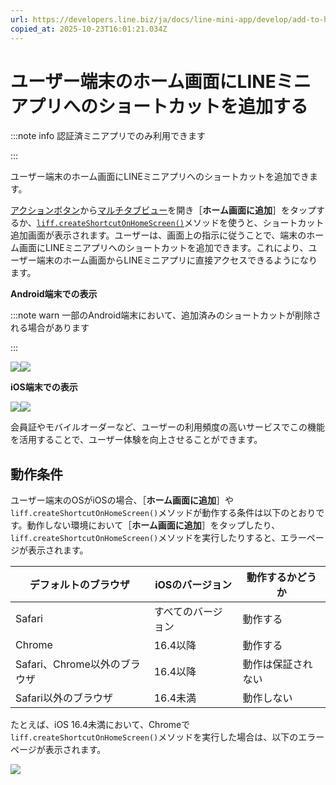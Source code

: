 ```yaml
---
url: https://developers.line.biz/ja/docs/line-mini-app/develop/add-to-home-screen/
copied_at: 2025-10-23T16:01:21.034Z
---
```

# ユーザー端末のホーム画面にLINEミニアプリへのショートカットを追加する

:::note info
認証済ミニアプリでのみ利用できます

:::

ユーザー端末のホーム画面にLINEミニアプリへのショートカットを追加できます。

[アクションボタン](https://developers.line.biz/ja/docs/line-mini-app/discover/builtin-features/#action-button)から[マルチタブビュー](https://developers.line.biz/ja/docs/line-mini-app/discover/builtin-features/#multi-tab-view)を開き［**ホーム画面に追加**］をタップするか、[`liff.createShortcutOnHomeScreen()`](https://developers.line.biz/ja/reference/liff/#create-shortcut-on-home-screen)メソッドを使うと、ショートカット追加画面が表示されます。ユーザーは、画面上の指示に従うことで、端末のホーム画面にLINEミニアプリへのショートカットを追加できます。これにより、ユーザー端末のホーム画面からLINEミニアプリに直接アクセスできるようになります。

**Android端末での表示**

:::note warn
一部のAndroid端末において、追加済みのショートカットが削除される場合があります

:::

![](https://developers.line.biz/media/line-mini-app/develop/add-to-home-screen/add-shortcut-screen-android-ja.png)![](https://developers.line.biz/media/line-mini-app/develop/add-to-home-screen/shortcut-android.png)

**iOS端末での表示**

![](https://developers.line.biz/media/line-mini-app/develop/add-to-home-screen/add-shortcut-screen-ios-ja.png)![](https://developers.line.biz/media/line-mini-app/develop/add-to-home-screen/shortcut-ios-ja.png)

会員証やモバイルオーダーなど、ユーザーの利用頻度の高いサービスでこの機能を活用することで、ユーザー体験を向上させることができます。

## 動作条件

ユーザー端末のOSがiOSの場合、［**ホーム画面に追加**］や`liff.createShortcutOnHomeScreen()`メソッドが動作する条件は以下のとおりです。動作しない環境において［**ホーム画面に追加**］をタップしたり、`liff.createShortcutOnHomeScreen()`メソッドを実行したりすると、エラーページが表示されます。

| デフォルトのブラウザ | iOSのバージョン | 動作するかどうか |
| --- | --- | --- |
| Safari | すべてのバージョン | 動作する |
| Chrome | 16.4以降 | 動作する |
| Safari、Chrome以外のブラウザ | 16.4以降 | 動作は保証されない |
| Safari以外のブラウザ | 16.4未満 | 動作しない |

たとえば、iOS 16.4未満において、Chromeで`liff.createShortcutOnHomeScreen()`メソッドを実行した場合は、以下のエラーページが表示されます。

![](https://developers.line.biz/media/line-mini-app/develop/add-to-home-screen/add-shortcut-screen-ios-error-ja.png)